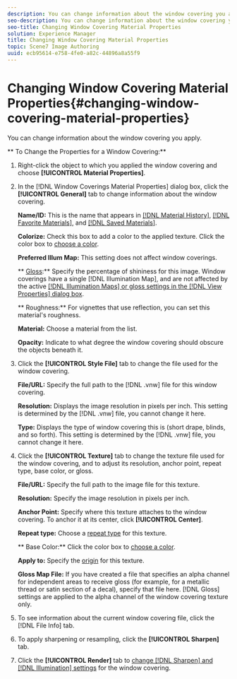 ```yaml
---
description: You can change information about the window covering you apply.
seo-description: You can change information about the window covering you apply.
seo-title: Changing Window Covering Material Properties
solution: Experience Manager
title: Changing Window Covering Material Properties
topic: Scene7 Image Authoring
uuid: ecb95614-e758-4fe0-a82c-44896a8a55f9
---
```


# Changing Window Covering Material Properties{#changing-window-covering-material-properties}

You can change information about the window covering you apply.

 ** To Change the Properties for a Window Covering:** 

1. Right-click the object to which you applied the window covering and choose **[!UICONTROL Material Properties]**.
1. In the [!DNL Window Coverings Material Properties] dialog box, click the **[!UICONTROL General]** tab to change information about the window covering.

   **Name/ID:** This is the name that appears in [ [!DNL Material History]](../../../c-vat-rend-pg/c-vat-rend-tools/t-vat-mat-hist-tool.md#task-95e1391588974719bbf93850448d547b), [ [!DNL Favorite Materials]](../../../c-vat-rend-pg/c-vat-rend-tools/c-vat-fav-mat-tool/t-vat-fav-mat-list.md#task-488e210530c24f6bbf7b37d0b6109b61), and [ [!DNL Saved Materials]](../../../c-vat-rend-pg/c-vat-rend-tools/t-vat-saved-mat-tool/t-vat-saved-mat-tool.md#task-2f7dd900c44e42f4a8e7f41a3003e2fa).

   **Colorize:** Check this box to add a color to the applied texture. Click the color box to [choose a color](../../../c-vat-rend-pg/c-vat-rend-obj/t-vat-rend-solid-color.md#task-e051bda9851e4c6fb7e33a38b6e47f0d).

   **Preferred Illum Map:** This setting does not affect window coverings.

   ** [Gloss](../../../r-vat-glossary/c-vat-gloss.md#concept-c935eeb0b63442368231fb26b5a58f50):** Specify the percentage of shininess for this image. Window coverings have a single [!DNL Illumination Map], and are not affected by the active [ [!DNL Illumination Maps] or gloss settings in the [!DNL View Properties] dialog box](../../../c-vat-obj-pg/c-vat-abt-obj-prop/c-vat-view-prop.md#concept-8a396f7b144c46c4806c8ed26619eed1).

   ** Roughness:** For vignettes that use reflection, you can set this material's roughness.

   **Material:** Choose a material from the list.

   **Opacity:** Indicate to what degree the window covering should obscure the objects beneath it. 

1. Click the **[!UICONTROL Style File]** tab to change the file used for the window covering.

   **File/URL:** Specify the full path to the [!DNL .vnw] file for this window covering.

   **Resolution:** Displays the image resolution in pixels per inch. This setting is determined by the [!DNL .vnw] file, you cannot change it here.

   **Type:** Displays the type of window covering this is (short drape, blinds, and so forth). This setting is determined by the [!DNL .vnw] file, you cannot change it here. 

1. Click the **[!UICONTROL Texture]** tab to change the texture file used for the window covering, and to adjust its resolution, anchor point, repeat type, base color, or gloss.

   **File/URL:** Specify the full path to the image file for this texture.

   **Resolution:** Specify the image resolution in pixels per inch.

   **Anchor Point:** Specify where this texture attaches to the window covering. To anchor it at its center, click **[!UICONTROL Center]**.

   **Repeat type:** Choose a [repeat type](../../../c-vat-rend-pg/c-vat-work-text/c-vat-text-mat-prop/c-vat-text-mat-prop.md#concept-56e919cfd48748169dc2f011aa95c5fd) for this texture.

   ** Base Color:** Click the color box to [choose a color](../../../c-vat-rend-pg/c-vat-rend-obj/t-vat-rend-solid-color.md#task-e051bda9851e4c6fb7e33a38b6e47f0d).

   **Apply to:** Specify the [origin](../../../c-vat-rend-pg/c-vat-work-text/c-vat-abt-origin.md#concept-643d030b62fd42a5bf3ce4e4ab9a3a47) for this texture.

   **Gloss Map File:** If you have created a file that specifies an alpha channel for independent areas to receive gloss (for example, for a metallic thread or satin section of a decal), specify that file here. [!DNL Gloss] settings are applied to the alpha channel of the window covering texture only. 

1. To see information about the current window covering file, click the [!DNL File Info] tab.
1. To apply sharpening or resampling, click the **[!UICONTROL Sharpen]** tab.
1. Click the **[!UICONTROL Render]** tab to [change [!DNL Sharpen] and [!DNL Illumination] settings](../../../c-vat-rend-pg/c-vat-work-text/c-vat-text-mat-prop/c-vat-text-mat-prop.md#concept-56e919cfd48748169dc2f011aa95c5fd) for the window covering.
